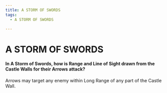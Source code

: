 ```yaml
---
title: A STORM OF SWORDS
tags:
  - A STORM OF SWORDS

---
```


# A STORM OF SWORDS

####  In A Storm of Swords, how is Range and Line of Sight drawn from the Castle Walls for their Arrows attack?

 Arrows may target any enemy within Long Range of any part of the Castle Wall.


